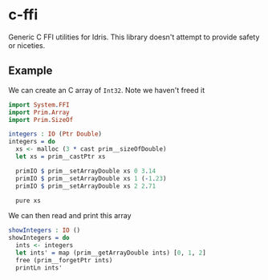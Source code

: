 # c-ffi

Generic C FFI utilities for Idris. This library doesn't attempt to provide safety or niceties.

## Example

We can create an C array of `Int32`. Note we haven't freed it
```idris
import System.FFI
import Prim.Array
import Prim.SizeOf

integers : IO (Ptr Double)
integers = do
  xs <- malloc (3 * cast prim__sizeOfDouble)
  let xs = prim__castPtr xs

  primIO $ prim__setArrayDouble xs 0 3.14
  primIO $ prim__setArrayDouble xs 1 (-1.23)
  primIO $ prim__setArrayDouble xs 2 2.71

  pure xs
```
We can then read and print this array
```idris
showIntegers : IO ()
showIntegers = do
  ints <- integers
  let ints' = map (prim__getArrayDouble ints) [0, 1, 2]
  free (prim__forgetPtr ints)
  printLn ints'
```
<!-- idris
main : IO ()
-->
